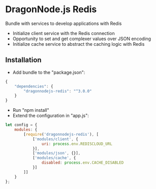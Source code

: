 # DragonNode.js Redis
Bundle with services to develop applications with Redis
- Initialize client service with the Redis connection
- Opportunity to set and get complexer values over JSON encoding
- Initialize cache service to abstract the caching logic with Redis

## Installation
- Add bundle to the "package.json":
```javascript
{
    "dependencies": {
        "dragonnodejs-redis": "^3.0.0"
    }
}
```
- Run "npm install"
- Extend the configuration in "app.js":
```javascript
let config = {
    modules: {
        [require('dragonnodejs-redis'), [
            ['modules/client', {
                uri: process.env.REDISCLOUD_URL
            }],
            ['modules/json', {}],
            ['modules/cache', {
                disabled: process.env.CACHE_DISABLED
            }]
        ]]
    }
};
```
